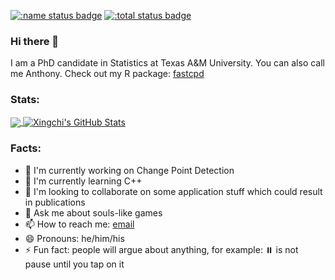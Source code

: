[![:name status badge](https://doccstat.r-universe.dev/badges/:name)](https://doccstat.r-universe.dev)
[![:total status badge](https://doccstat.r-universe.dev/badges/:total)](https://doccstat.r-universe.dev)

### Hi there 👋
I am a PhD candidate in Statistics at Texas A&M University. You can also call me Anthony. Check out my R package: [fastcpd](https://github.com/doccstat/fastcpd)

### Stats:
<a href="#stats" align="center" style="width:100%">
  <img align="center" src="https://github-readme-stats.vercel.app/api/top-langs/?username=doccstat&hide=Makefile&theme=react" style='display: width: 50%'>
  <img align="center" src="https://github-readme-stats.vercel.app/api?username=doccstat&show_icons=true&line_height=33.5&count_private=true&theme=react" alt="Xingchi's GitHub Stats" style='display: width: 50%'>
</a>

### Facts:
- 🔭 I'm currently working on Change Point Detection
- 🌱 I'm currently learning C++
- 👯 I'm looking to collaborate on some application stuff which could result in publications
- 💬 Ask me about souls-like games
- 📫 How to reach me: [email](mailto:anthony.li@stat.tamu.edu)
- 😄 Pronouns: he/him/his
- ⚡ Fun fact: people will argue about anything, for example: ⏸️ is not pause until you tap on it
